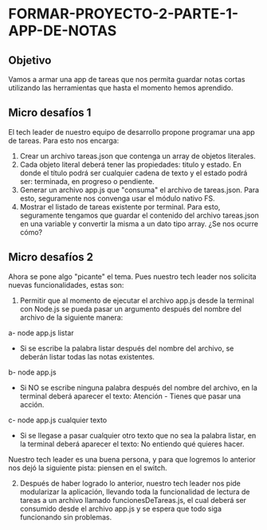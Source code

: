 # FORMAR-PROYECTO-2-PARTE-1-APP-DE-NOTAS
## Objetivo
Vamos a armar una app de tareas que nos permita guardar notas cortas utilizando las
herramientas que hasta el momento hemos aprendido.

## Micro desafíos 1
El tech leader de nuestro equipo de desarrollo propone programar una app de tareas. Para esto
nos encarga:
1. Crear un archivo tareas.json que contenga un array de objetos literales.
2. Cada objeto literal deberá tener las propiedades: titulo y estado. En donde el
título podrá ser cualquier cadena de texto y el estado podrá ser: terminada, en
progreso o pendiente.
3. Generar un archivo app.js que "consuma" el archivo de tareas.json. Para esto,
seguramente nos convenga usar el módulo nativo FS.
4. Mostrar el listado de tareas existente por terminal. Para esto, seguramente
tengamos que guardar el contenido del archivo tareas.json en una variable y
convertir la misma a un dato tipo array. ¿Se nos ocurre cómo?

## Micro desafíos 2
Ahora se pone algo "picante" el tema. Pues nuestro tech leader nos solicita nuevas
funcionalidades, estas son:
1. Permitir que al momento de ejecutar el archivo app.js desde la terminal con
Node.js se pueda pasar un argumento después del nombre del archivo de la
siguiente manera:

a- node app.js listar
- Si se escribe la palabra listar después del nombre del archivo, se
deberán listar todas las notas existentes.

b- node app.js
- Si NO se escribe ninguna palabra después del nombre del archivo,
en la terminal deberá aparecer el texto: Atención - Tienes que
pasar una acción.

c- node app.js cualquier texto
- Si se llegase a pasar cualquier otro texto que no sea la palabra
listar, en la terminal deberá aparecer el texto: No entiendo qué
quieres hacer.

Nuestro tech leader es una buena persona, y para que logremos lo anterior nos
dejó la siguiente pista: piensen en el switch.

2. Después de haber logrado lo anterior, nuestro tech leader nos pide modularizar la
aplicación, llevando toda la funcionalidad de lectura de tareas a un archivo
llamado funcionesDeTareas.js, el cual deberá ser consumido desde el archivo
app.js y se espera que todo siga funcionando sin problemas.